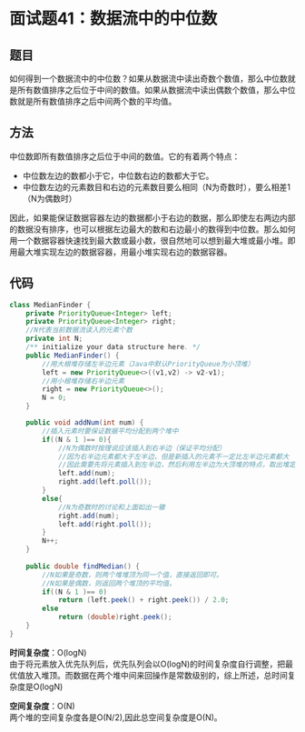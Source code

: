 # 面试题41：数据流中的中位数

## 题目
如何得到一个数据流中的中位数？如果从数据流中读出奇数个数值，那么中位数就是所有数值排序之后位于中间的数值。如果从数据流中读出偶数个数值，那么中位数就是所有数值排序之后中间两个数的平均值。


## 方法
中位数即所有数值排序之后位于中间的数值。它的有着两个特点：
* 中位数左边的数都小于它，中位数右边的数都大于它。
* 中位数左边的元素数目和右边的元素数目要么相同（N为奇数时），要么相差1（N为偶数时）

因此，如果能保证数据容器左边的数据都小于右边的数据，那么即使左右两边内部的数据没有排序，也可以根据左边最大的数和右边最小的数得到中位数。那么如何用一个数据容器快速找到最大数或最小数，很自然地可以想到最大堆或最小堆。即用最大堆实现左边的数据容器，用最小堆实现右边的数据容器。


## 代码
```java
class MedianFinder {
    private PriorityQueue<Integer> left;
    private PriorityQueue<Integer> right;
    //N代表当前数据流读入的元素个数
    private int N;
    /** initialize your data structure here. */
    public MedianFinder() {
        //用大根堆存储左半边元素（Java中默认PriorityQueue为小顶堆）
        left = new PriorityQueue<>((v1,v2) -> v2-v1);
        //用小根堆存储右半边元素
        right = new PriorityQueue<>();
        N = 0;
    }

    public void addNum(int num) {
        //插入元素时要保证数据平均分配到两个堆中
        if((N & 1 )== 0){
            //N为偶数时按理说应该插入到右半边（保证平均分配）
            //因为右半边元素都大于左半边，但是新插入的元素不一定比左半边元素都大
            //因此需要先将元素插入到左半边，然后利用左半边为大顶堆的特点，取出堆定元素放入右边
            left.add(num);
            right.add(left.poll());
        }
        else{
            //N为奇数时的讨论和上面如出一辙
            right.add(num);
            left.add(right.poll());
        }
        N++;
    }
    
    public double findMedian() {
        //N如果是奇数，则两个堆堆顶为同一个值，直接返回即可。
        //N如果是偶数，则返回两个堆顶的平均值。
        if((N & 1 )== 0)
            return (left.peek() + right.peek()) / 2.0;
        else
            return (double)right.peek();
    }
}
```

**时间复杂度**：O(logN)  
由于将元素放入优先队列后，优先队列会以O(logN)的时间复杂度自行调整，把最优值放入堆顶。而数据在两个堆中间来回操作是常数级别的，综上所述，总时间复杂度是O(logN)   

**空间复杂度**：O(N)  
两个堆的空间复杂度各是O(N/2),因此总空间复杂度是O(N)。




